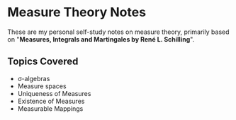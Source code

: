 # Measure Theory Notes

These are my personal self-study notes on measure theory, primarily based on "**Measures, Integrals and Martingales by René L. Schilling**".

## Topics Covered

- σ-algebras
- Measure spaces
- Uniqueness of Measures
- Existence of Measures
- Measurable Mappings
